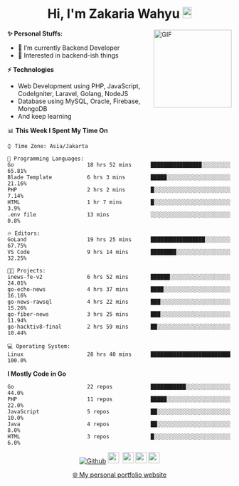 <h1 align="center">Hi, I'm Zakaria Wahyu <img src="https://github.com/TheDudeThatCode/TheDudeThatCode/blob/master/Assets/Hi.gif" width="20px" height="25px"></h1>

<img align="right" alt="GIF" height="175px" src="https://www.nayakapratama.co.id/wp-content/uploads/2019/07/Website-Maintenance.gif" />

**✨ Personal Stuffs:**
- 🔭 I’m currently Backend Developer
- 🌱 Interested in backend-ish things

**⚡ Technologies**
- Web Development using PHP, JavaScript, CodeIgniter, Laravel, Golang, NodeJS
- Database using MySQL, Oracle, Firebase, MongoDB
- And keep learning

<!--START_SECTION:waka-->
📊 **This Week I Spent My Time On** 

```text
⌚︎ Time Zone: Asia/Jakarta

💬 Programming Languages: 
Go                       18 hrs 52 mins      ████████████████░░░░░░░░░   65.81% 
Blade Template           6 hrs 3 mins        █████░░░░░░░░░░░░░░░░░░░░   21.16% 
PHP                      2 hrs 2 mins        █░░░░░░░░░░░░░░░░░░░░░░░░   7.14% 
HTML                     1 hr 7 mins         █░░░░░░░░░░░░░░░░░░░░░░░░   3.9% 
.env file                13 mins             ░░░░░░░░░░░░░░░░░░░░░░░░░   0.8%

🔥 Editors: 
GoLand                   19 hrs 25 mins      █████████████████░░░░░░░░   67.75% 
VS Code                  9 hrs 14 mins       ████████░░░░░░░░░░░░░░░░░   32.25%

🐱‍💻 Projects: 
inews-fe-v2              6 hrs 52 mins       ██████░░░░░░░░░░░░░░░░░░░   24.01% 
go-echo-news             4 hrs 37 mins       ████░░░░░░░░░░░░░░░░░░░░░   16.16% 
go-news-rawsql           4 hrs 22 mins       ███░░░░░░░░░░░░░░░░░░░░░░   15.26% 
go-fiber-news            3 hrs 25 mins       ███░░░░░░░░░░░░░░░░░░░░░░   11.94% 
go-hacktiv8-final        2 hrs 59 mins       ██░░░░░░░░░░░░░░░░░░░░░░░   10.44%

💻 Operating System: 
Linux                    28 hrs 40 mins      █████████████████████████   100.0%

```

**I Mostly Code in Go** 

```text
Go                       22 repos            ███████████░░░░░░░░░░░░░░   44.0% 
PHP                      11 repos            █████░░░░░░░░░░░░░░░░░░░░   22.0% 
JavaScript               5 repos             ██░░░░░░░░░░░░░░░░░░░░░░░   10.0% 
Java                     4 repos             ██░░░░░░░░░░░░░░░░░░░░░░░   8.0% 
HTML                     3 repos             █░░░░░░░░░░░░░░░░░░░░░░░░   6.0%

```



<!--END_SECTION:waka-->

<p align="center">
<a href="https://github.com/zakariawahyu" target="_blank"><img alt="Github" src="https://img.shields.io/badge/GitHub-%2312100E.svg?&style=for-the-badge&logo=Github&logoColor=white" /></a>
<a href="https://www.twitter.com/_zakariawahyu"><img src="https://img.shields.io/badge/twitter-%231DA1F2.svg?&style=for-the-badge&logo=twitter&logoColor=white" height=25></a> 
<a href="https://www.linkedin.com/in/zakariawahyu"><img src="https://img.shields.io/badge/linkedin-%230077B5.svg?&style=for-the-badge&logo=linkedin&logoColor=white" height=25></a> 
<a href="https://www.instagram.com/_zakariawahyu"><img src="https://img.shields.io/badge/instagram-%23E4405F.svg?&style=for-the-badge&logo=instagram&logoColor=white" height=25></a>
<a href="https://medium.com/@zakariawahyu"><img src="https://img.shields.io/badge/Medium-12100E?style=for-the-badge&logo=medium&logoColor=white" height=25></a>
</p>
<p align="center"><a href="https://www.zakariawahyu.com" target="_blank">🌐 My personal portfolio website</a></p>
